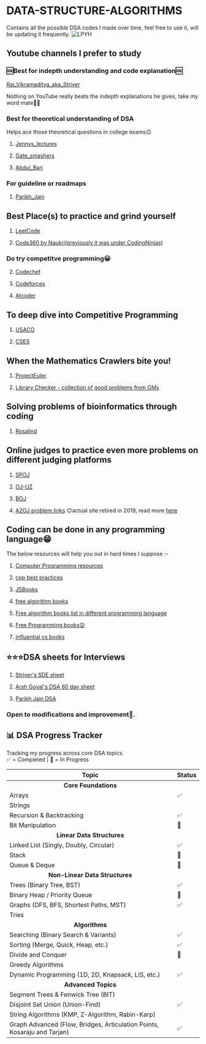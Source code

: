 # DATA-STRUCTURE-ALGORITHMS

Contains all the possible DSA codes I made over time, feel free to use it, will be updating it frequently.
![LPYH](https://user-images.githubusercontent.com/94801952/235389331-369b6c66-11a4-442c-8ae7-1510daece166.gif)

## Youtube channels I prefer to study

<h3> 🆒Best for indepth understanding and code explanation🆒 </h3>

[Raj_Vikramaditya_aka_Striver](https://www.youtube.com/channel/UCJskGeByzRRSvmOyZOz61ig)

Nothing on YouTube really beats the indepth explanations he gives, take my word mate🧙‍♂️

<h3> Best for theoretical understanding of DSA </h3>

Helps ace those theoretical questions in college exams😉

1. [Jennys_lectures](https://www.youtube.com/channel/UCM-yUTYGmrNvKOCcAl21g3w)

2. [Gate_smashers](https://www.youtube.com/channel/UCJihyK0A38SZ6SdJirEdIOw)

3. [Abdul_Bari](https://www.youtube.com/@abdul_bari)

<h3> For guideline or roadmaps </h3>

1. [Parikh_Jain](https://www.youtube.com/watch?v=qqvYFlBJMSw)

## Best Place(s) to practice and grind yourself

1. [LeetCode](https://leetcode.com/)

2. [Code360 by Naukri(previously it was under CodingNinjas)](https://www.naukri.com/code360/problem-lists)

<h3> Do try competitve programming😀 </h3>

2. [Codechef](https://www.codechef.com/)

3. [Codeforces](https://codeforces.com/)

4. [Atcoder](https://atcoder.jp/)

## To deep dive into Competitive Programming

1. [USACO](https://usaco.guide/)

2. [CSES](https://cses.fi/problemset/)

## When the Mathematics Crawlers bite you!

1. [ProjectEuler](https://projecteuler.net/)

2. [Library Checker - collection of good problems from GMs](https://judge.yosupo.jp/)

## Solving problems of bioinformatics through coding

1. [Rosalind](https://rosalind.info/problems/list-view/)

## Online judges to practice even more problems on different judging platforms

1. [SPOJ](https://www.spoj.com/problems/classical/)

2. [OJ-UZ](https://oj.uz)

3. [BOJ](https://www.acmicpc.net/)

4. [A2OJ problem links](https://earthshakira.github.io/a2oj-clientside/server/) 😔actual site retired in 2019, read more [here](https://codeforces.com/blog/entry/71249#:~:text=I'm%20sadly%20announcing%20that,of%20for%20about%2010%20years.)

## Coding can be done in any programming language😁

The below resources will help you out in hard times I suppose :-

1. [Computer Programming resources](https://github.com/JoydeepMallick/Computer-Programming-Resources)

2. [cpp best practices](https://github.com/cpp-best-practices/cppbestpractices)

3. [JSBooks](https://github.com/mystroken/JSBooks)

4. [free algorithm books](https://github.com/cjbt/Free-Algorithm-Books)

5. [Free algorithm books list in different programming language](https://github.com/GauravWalia19/Free-Algorithms-Books)

6. [Free Programming books😲](https://github.com/EbookFoundation/free-programming-books)

7. [influential cs books](https://github.com/EbookFoundation/free-programming-books)

## ⭐⭐⭐DSA sheets for Interviews

1. [Striver's SDE sheet](https://takeuforward.org/interviews/strivers-sde-sheet-top-coding-interview-problems/)

2. [Arsh Goyal's DSA 60 day sheet](https://docs.google.com/spreadsheets/d/1MGVBJ8HkRbCnU6EQASjJKCqQE8BWng4qgL0n3vCVOxE/edit?gid=0#gid=0)

3. [Parikh Jain DSA](https://docs.google.com/spreadsheets/d/1ckUXZLigWYNoEnewmXo_zaE1FTCLRPcRlLpxj6kDyVY/copy)

### Open to modifications and improvement🧬.

## 📊 DSA Progress Tracker

Tracking my progress across core DSA topics.  
✅ = Completed | 🚧 = In Progress

| Topic | Status |
|-------|--------|
| <div align="center"><b>Core Foundations</b></div> | |
| Arrays | ✅ |
| Strings |  |
| Recursion & Backtracking | ✅ |
| Bit Manipulation | 🚧 |
| <div align="center"><b>Linear Data Structures</b></div> | |
| Linked List (Singly, Doubly, Circular) | ✅ |
| Stack | 🚧 |
| Queue & Deque | 🚧 |
| <div align="center"><b>Non-Linear Data Structures</b></div> | |
| Trees (Binary Tree, BST) | ✅ |
| Binary Heap / Priority Queue | 🚧 |
| Graphs (DFS, BFS, Shortest Paths, MST) | ✅ |
| Tries |  |
| <div align="center"><b>Algorithms</b></div> | |
| Searching (Binary Search & Variants) | ✅ |
| Sorting (Merge, Quick, Heap, etc.) | ✅ |
| Divide and Conquer | 🚧 |
| Greedy Algorithms |  |
| Dynamic Programming (1D, 2D, Knapsack, LIS, etc.) | ✅ |
| <div align="center"><b>Advanced Topics</b></div> | |
| Segment Trees & Fenwick Tree (BIT) |  |
| Disjoint Set Union (Union-Find) | ✅ |
| String Algorithms (KMP, Z-Algorithm, Rabin-Karp) |  |
| Graph Advanced (Flow, Bridges, Articulation Points, Kosaraju and Tarjan) | ✅ |

